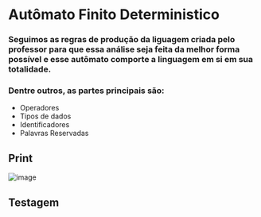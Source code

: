 # Autômato Finito Deterministico 

### Seguimos as regras de produção da liguagem criada pelo professor para que essa análise seja feita da melhor forma possível e esse autômato comporte a linguagem em si em sua totalidade.
### Dentre outros, as partes principais são:
- Operadores
- Tipos de dados
- Identificadores 
- Palavras Reservadas

 
## Print
![image](https://user-images.githubusercontent.com/80297158/224828616-dc78aa31-8da1-420e-abb9-930f30cc003c.png)

## Testagem
